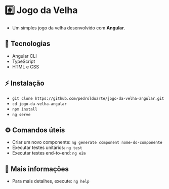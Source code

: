 # #️⃣ Jogo da Velha

- Um simples jogo da velha desenvolvido com **Angular**.

## 🚀 Tecnologias

- Angular CLI
- TypeScript
- HTML e CSS

## ⚡ Instalação

- `git clone https://github.com/pedrolduarte/jogo-da-velha-angular.git`
- `cd jogo-da-velha-angular`
- `npm install`
- `ng serve`

## ⚙️ Comandos úteis

- Criar um novo componente: `ng generate component nome-do-componente`
- Executar testes unitários: `ng test`
- Executar testes end-to-end: `ng e2e`

## 📖 Mais informações

- Para mais detalhes, execute: `ng help`
